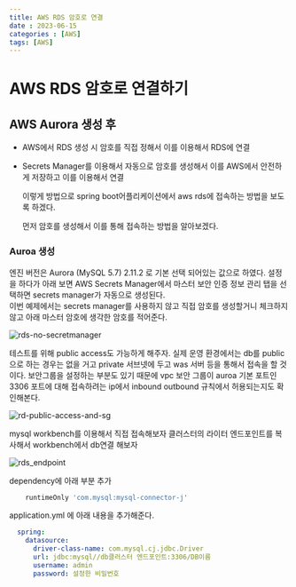 ```yaml
---
title: AWS RDS 암호로 연결
date : 2023-06-15
categories : [AWS]
tags: [AWS]
---
```

# AWS RDS 암호로 연결하기
## AWS Aurora 생성 후 
* AWS에서 RDS 생성 시 암호를 직접 정해서 이를 이용해서 RDS에 연결
* Secrets Manager를 이용해서 자동으로 암호를 생성해서 이를 AWS에서 안전하게 저장하고 이를 이용해서 연결
  
  이렇게 방법으로 spring boot어플리케이션에서 aws rds에 접속하는 방법을 보도록 하겠다.
  
  먼저 암호를 생성해서 이를 통해 접속하는 방법을 알아보겠다.

### Auroa 생성
엔진 버전은 Aurora (MySQL 5.7) 2.11.2 로 기본 선택 되어있는 값으로 하였다.
설정을 하다가 아래 보면 AWS Secrets Manager에서 마스터 보안 인증 정보 관리 탭을 선택하면 secrets manager가 자동으로 생성된다.<br>
이번 예제에서는 secrets manager를 사용하지 않고 직접 암호를 생성할거니 체크하지 않고 아래 마스터 암호에 생각한 암호를 적어준다.


![rds-no-secretmanager](https://github.com/hyunhyun/AWSSample/assets/18597515/347748f9-7475-4f34-97d1-1a2b03ea9611)

테스트를 위해 public access도 가능하게 해주자. 실제 운영 환경에서는 db를 public으로 하는 경우는 없을 거고 private 서브넷에 두고 was 서버 등을 통해서 접속을 할 것이다.
보안그룹을 설정하는 부분도 있기 때문에 vpc 보안 그룹이 auroa 기본 포트인 3306 포트에 대해 접속하려는 ip에서 inbound outbound 규칙에서 허용되는지도 확인해본다.

![rd-public-access-and-sg](https://github.com/hyunhyun/AWSSample/assets/18597515/a7b910d4-8c4f-4823-9d5a-b5cd63ac0b6d)

mysql workbench를 이용해서 직접 접속해보자 클러스터의 라이터 엔드포인트를 복사해서 workbench에서 db연결 해보자

![rds_endpoint](https://github.com/hyunhyun/AWSSample/assets/18597515/66758a5e-83b3-410a-9baf-48274be90963)

dependency에 아래 부분 추가
```gradle
    runtimeOnly 'com.mysql:mysql-connector-j'
```

application.yml 에 아래 내용을 추가해준다.
```yml
  spring:
    datasource:
      driver-class-name: com.mysql.cj.jdbc.Driver
      url: jdbc:mysql//db클러스터 엔드포인트:3306/DB이름
      username: admin
      password: 설정한 비밀번호
```